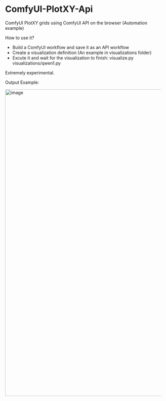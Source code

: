 # ComfyUI-PlotXY-Api
ComfyUI PlotXY grids using ComfyUI API on the browser (Automation example)

How to use it?

- Build a ComfyUI workflow and save it as an API workflow
- Create a visualization definition (An example in visualizations folder)
- Excute it and wait for the visualization to finish: visualize.py visualizations/qwen1.py

Extremely experimental.

Output Example:

<img width="1622" height="990" alt="image" src="https://github.com/user-attachments/assets/4dde3c20-ec75-4368-a27c-c20e7b7a81e8" />

